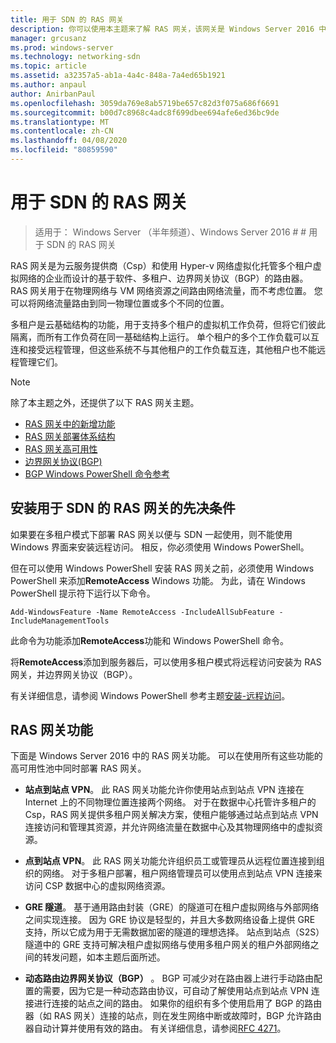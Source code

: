 ```yaml
---
title: 用于 SDN 的 RAS 网关
description: 你可以使用本主题来了解 RAS 网关，该网关是 Windows Server 2016 中基于软件、多租户、边界网关协议（BGP）的路由器。
manager: grcusanz
ms.prod: windows-server
ms.technology: networking-sdn
ms.topic: article
ms.assetid: a32357a5-ab1a-4a4c-848a-7a4ed65b1921
ms.author: anpaul
author: AnirbanPaul
ms.openlocfilehash: 3059da769e8ab5719be657c82d3f075a686f6691
ms.sourcegitcommit: b00d7c8968c4adc8f699dbee694afe6ed36bc9de
ms.translationtype: MT
ms.contentlocale: zh-CN
ms.lasthandoff: 04/08/2020
ms.locfileid: "80859590"
---
```

# <a name="ras-gateway-for-sdn"></a>用于 SDN 的 RAS 网关

>适用于： Windows Server （半年频道）、Windows Server 2016 # # 用于 SDN 的 RAS 网关  


RAS 网关是为云服务提供商（Csp）和使用 Hyper-v 网络虚拟化托管多个租户虚拟网络的企业而设计的基于软件、多租户、边界网关协议（BGP）的路由器。 RAS 网关用于在物理网络与 VM 网络资源之间路由网络流量，而不考虑位置。 您可以将网络流量路由到同一物理位置或多个不同的位置。   

多租户是云基础结构的功能，用于支持多个租户的虚拟机工作负荷，但将它们彼此隔离，而所有工作负荷在同一基础结构上运行。 单个租户的多个工作负载可以互连和接受远程管理，但这些系统不与其他租户的工作负载互连，其他租户也不能远程管理它们。

  
> [!NOTE]  
> 除了本主题之外，还提供了以下 RAS 网关主题。  
>   
> -   [RAS 网关中的新增功能](../../../sdn/technologies/network-function-virtualization/What-s-New-in-RAS-Gateway.md)  
> -   [RAS 网关部署体系结构](../../../sdn/technologies/network-function-virtualization/RAS-Gateway-Deployment-Architecture.md)  
> -   [RAS 网关高可用性](../../../sdn/technologies/network-function-virtualization/RAS-Gateway-High-Availability.md)  
> -   [边界网关协议&#40;BGP&#41;](../../../../remote/remote-access/bgp/Border-Gateway-Protocol-BGP.md)  
> -   [BGP Windows PowerShell 命令参考](../../../../remote/remote-access/bgp/BGP-Windows-PowerShell-Command-Reference.md)  
  
    
## <a name="prerequisites-for-installing-ras-gateway-for-sdn"></a>安装用于 SDN 的 RAS 网关的先决条件  
如果要在多租户模式下部署 RAS 网关以便与 SDN 一起使用，则不能使用 Windows 界面来安装远程访问。 相反，你必须使用 Windows PowerShell。  
  
但在可以使用 Windows PowerShell 安装 RAS 网关之前，必须使用 Windows PowerShell 来添加**RemoteAccess** Windows 功能。 为此，请在 Windows PowerShell 提示符下运行以下命令。  
  
`Add-WindowsFeature -Name RemoteAccess -IncludeAllSubFeature -IncludeManagementTools`  
  
此命令为功能添加**RemoteAccess**功能和 Windows PowerShell 命令。  
  
将**RemoteAccess**添加到服务器后，可以使用多租户模式将远程访问安装为 RAS 网关，并边界网关协议（BGP）。  
  
有关详细信息，请参阅 Windows PowerShell 参考主题[安装-远程访问](https://technet.microsoft.com/library/hh918408.aspx)。  
  
## <a name="ras-gateway-features"></a>RAS 网关功能  
下面是 Windows Server 2016 中的 RAS 网关功能。 可以在使用所有这些功能的高可用性池中同时部署 RAS 网关。  
  
-   **站点到站点 VPN**。 此 RAS 网关功能允许你使用站点到站点 VPN 连接在 Internet 上的不同物理位置连接两个网络。 对于在数据中心托管许多租户的 Csp，RAS 网关提供多租户网关解决方案，使租户能够通过站点到站点 VPN 连接访问和管理其资源，并允许网络流量在数据中心及其物理网络中的虚拟资源。  
  
-   **点到站点 VPN**。 此 RAS 网关功能允许组织员工或管理员从远程位置连接到组织的网络。  对于多租户部署，租户网络管理员可以使用点到站点 VPN 连接来访问 CSP 数据中心的虚拟网络资源。  
  
-   **GRE 隧道**。 基于通用路由封装（GRE）的隧道可在租户虚拟网络与外部网络之间实现连接。 因为 GRE 协议是轻型的，并且大多数网络设备上提供 GRE 支持，所以它成为用于无需数据加密的隧道的理想选择。 站点到站点（S2S）隧道中的 GRE 支持可解决租户虚拟网络与使用多租户网关的租户外部网络之间的转发问题，如本主题后面所述。  
  
-   **动态路由边界网关协议（BGP）** 。 BGP 可减少对在路由器上进行手动路由配置的需要，因为它是一种动态路由协议，可自动了解使用站点到站点 VPN 连接进行连接的站点之间的路由。 如果你的组织有多个使用启用了 BGP 的路由器（如 RAS 网关）连接的站点，则在发生网络中断或故障时，BGP 允许路由器自动计算并使用有效的路由。 有关详细信息，请参阅[RFC 4271](https://tools.ietf.org/html/rfc4271)。  
  

  


